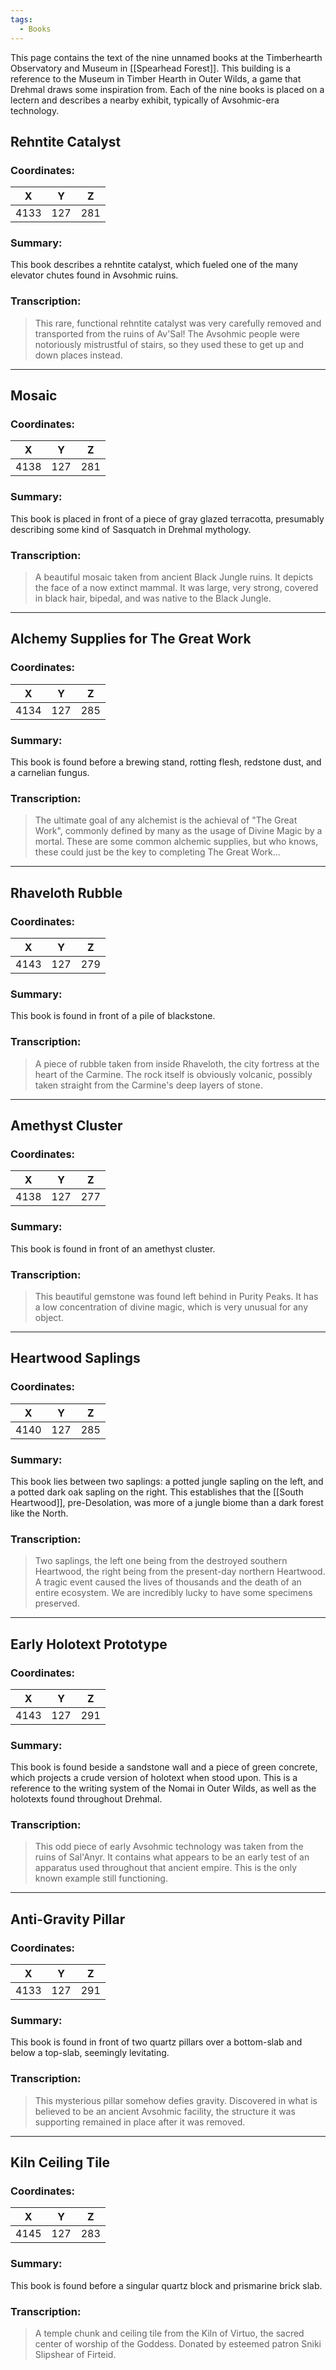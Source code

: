 ```yaml
---
tags:
  - Books
---
```

This page contains the text of the nine unnamed books at the Timberhearth Observatory and Museum in [[Spearhead Forest]]. This building is a reference to the Museum in Timber Hearth in Outer Wilds, a game that Drehmal draws some inspiration from. Each of the nine books is placed on a lectern and describes a nearby exhibit, typically of Avsohmic-era technology.

## Rehntite Catalyst 

### Coordinates:
| **X** | **Y**| **Z** |
|:-----:|:----:|:-----:|
|4133  |127   |281  |

### Summary:
This book describes a rehntite catalyst, which fueled one of the many elevator chutes found in Avsohmic ruins.

### Transcription:
> This rare, functional rehntite catalyst was very carefully removed and transported from the ruins of Av'Sal! The Avsohmic people were notoriously mistrustful of stairs, so they used these to get up and down places instead.

***

## Mosaic

### Coordinates:
| **X** | **Y**| **Z** |
|:-----:|:----:|:-----:|
|4138  |127   |281  |

### Summary:
This book is placed in front of a piece of gray glazed terracotta, presumably describing some kind of Sasquatch in Drehmal mythology.

### Transcription:
> A beautiful mosaic taken from ancient Black Jungle ruins. It depicts the face of a now extinct mammal. It was large, very strong, covered in black hair, bipedal, and was native to the Black Jungle.

***

## Alchemy Supplies for The Great Work

### Coordinates:
| **X** | **Y**| **Z** |
|:-----:|:----:|:-----:|
|4134  |127   |285  |

### Summary:
This book is found before a brewing stand, rotting flesh, redstone dust, and a carnelian fungus.

### Transcription:
> The ultimate goal of any alchemist is the achieval of "The Great Work", commonly defined by many as the usage of Divine Magic by a mortal. These are some common alchemic supplies, but who knows, these could just be the key to completing The Great Work...

***

## Rhaveloth Rubble

### Coordinates:
| **X** | **Y**| **Z** |
|:-----:|:----:|:-----:|
|4143  |127   |279  |

### Summary:
This book is found in front of a pile of blackstone.

### Transcription:
> A piece of rubble taken from inside Rhaveloth, the city fortress at the heart of the Carmine. The rock itself is obviously volcanic, possibly taken straight from the Carmine's deep layers of stone.

***

## Amethyst Cluster

### Coordinates:
| **X** | **Y**| **Z** |
|:-----:|:----:|:-----:|
|4138  |127   |277  |

### Summary:
This book is found in front of an amethyst cluster.

### Transcription:
> This beautiful gemstone was found left behind in Purity Peaks. It has a low concentration of divine magic, which is very unusual for any object.

***

## Heartwood Saplings

### Coordinates:
| **X** | **Y**| **Z** |
|:-----:|:----:|:-----:|
|4140  |127   |285  |

### Summary:
This book lies between two saplings: a potted jungle sapling on the left, and a potted dark oak sapling on the right. This establishes that the [[South Heartwood]], pre-Desolation, was more of a jungle biome than a dark forest like the North.

### Transcription: 
> Two saplings, the left one being from the destroyed southern Heartwood, the right being from the present-day northern Heartwood. A tragic event caused the lives of thousands and the death of an entire ecosystem. We are incredibly lucky to have some specimens preserved.

***

## Early Holotext Prototype

### Coordinates:
| **X** | **Y**| **Z** |
|:-----:|:----:|:-----:|
|4143  |127   |291  |

### Summary:
This book is found beside a sandstone wall and a piece of green concrete, which projects a crude version of holotext when stood upon. This is a reference to the writing system of the Nomai in Outer Wilds, as well as the holotexts found throughout Drehmal.

### Transcription:
> This odd piece of early Avsohmic technology was taken from the ruins of Sal'Anyr. It contains what appears to be an early test of an apparatus used throughout that ancient empire. This is the only known example still functioning.

***

## Anti-Gravity Pillar

### Coordinates:
| **X** | **Y**| **Z** |
|:-----:|:----:|:-----:|
|4133  |127   |291  |

### Summary:
This book is found in front of two quartz pillars over a bottom-slab and below a top-slab, seemingly levitating. 

### Transcription: 
> This mysterious pillar somehow defies gravity. Discovered in what is believed to be an ancient Avsohmic facility, the structure it was supporting remained in place after it was removed.

***

## Kiln Ceiling Tile

### Coordinates:
| **X** | **Y**| **Z** |
|:-----:|:----:|:-----:|
|4145  |127   |283  |

### Summary:
This book is found before a singular quartz block and prismarine brick slab.

### Transcription:
> A temple chunk and ceiling tile from the Kiln of Virtuo, the sacred center of worship of the Goddess. Donated by esteemed patron Sniki Slipshear of Firteid.
